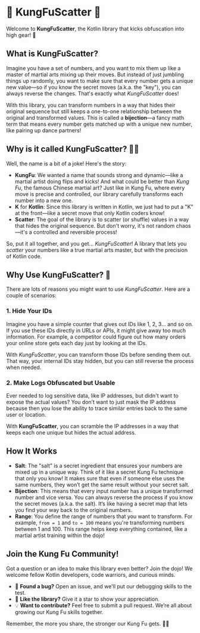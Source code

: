 # 🥋 KungFuScatter 🥋

Welcome to **KungFuScatter**, the Kotlin library that kicks obfuscation into high gear! 🚀

## What is KungFuScatter?

Imagine you have a set of numbers, and you want to mix them up like a master of martial arts mixing up their moves. But instead of just jumbling things up randomly, you want to make sure that every number gets a unique new value—so if you know the secret moves (a.k.a. the "key"), you can always reverse the changes. That's exactly what *KungFuScatter* does!

With this library, you can transform numbers in a way that hides their original sequence but still keeps a one-to-one relationship between the original and transformed values. This is called a **bijection**—a fancy math term that means every number gets matched up with a unique new number, like pairing up dance partners!

## Why is it called KungFuScatter? 🥋✨

Well, the name is a bit of a joke! Here's the story:

- **KungFu**: We wanted a name that sounds strong and dynamic—like a martial artist doing flips and kicks! And what could be better than *Kung Fu*, the famous Chinese martial art? Just like in Kung Fu, where every move is precise and controlled, our library carefully transforms each number into a new one.
- **K** for **Kotlin**: Since this library is written in Kotlin, we just had to put a "K" at the front—like a secret move that only Kotlin coders know!
- **Scatter**: The goal of the library is to scatter (or shuffle) values in a way that hides the original sequence. But don't worry, it's not random chaos—it's a controlled and reversible process!

So, put it all together, and you get... *KungFuScatter*! A library that lets you *scatter* your numbers like a true martial arts master, but with the precision of Kotlin code.

## Why Use KungFuScatter? 🤔

There are lots of reasons you might want to use *KungFuScatter*. Here are a couple of scenarios:

### 1. Hide Your IDs
Imagine you have a simple counter that gives out IDs like 1, 2, 3... and so on. If you use these IDs directly in URLs or APIs, it might give away too much information. For example, a competitor could figure out how many orders your online store gets each day just by looking at the IDs.

With *KungFuScatter*, you can transform those IDs before sending them out. That way, your internal IDs stay hidden, but you can still reverse the process when needed.

### 2. Make Logs Obfuscated but Usable

Ever needed to log sensitive data, like IP addresses, but didn't want to expose the actual values? You don’t want to just mask the IP address because then you lose the ability to trace similar entries back to the same user or location.

With **KungFuScatter**, you can scramble the IP addresses in a way that keeps each one unique but hides the actual address.

## How It Works

- **Salt**: The "salt" is a secret ingredient that ensures your numbers are mixed up in a unique way. Think of it like a secret Kung Fu technique that only you know! It makes sure that even if someone else uses the same numbers, they won’t get the same result without your secret salt.
- **Bijection**: This means that every input number has a unique transformed number and vice versa. You can always reverse the process if you know the secret moves (a.k.a. the salt). It’s like having a secret map that lets you find your way back to the original numbers.
- **Range**: You define the range of numbers that you want to transform. For example, `from = 1` and `to = 100` means you're transforming numbers between 1 and 100. This range helps keep everything contained, like a martial artist training within the dojo!

## Join the Kung Fu Community!

Got a question or an idea to make this library even better? Join the dojo! We welcome fellow Kotlin developers, code warriors, and curious minds.

- 🐛 **Found a bug?** Open an issue, and we'll put our debugging skills to the test.
- 🌟 **Like the library?** Give it a star to show your appreciation.
- 💡 **Want to contribute?** Feel free to submit a pull request. We’re all about growing our Kung Fu skills together.

Remember, the more you share, the stronger our Kung Fu gets. 🥋✨